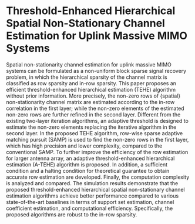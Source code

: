 # Threshold-Enhanced Hierarchical Spatial Non-Stationary Channel Estimation for Uplink Massive MIMO Systems
Spatial non-stationarity channel estimation for uplink massive MIMO systems can be formulated as a non-uniform block sparse signal recovery problem, in which the hierarchical sparsity of the channel matrix is classified as row sparsity and in-row sparsity. This paper proposes an efficient threshold-enhanced hierarchical estimation (TEHE) algorithm without prior information. More precisely, the non-zero rows of {spatial} non-stationarity channel matrix are estimated according to the in-row correlation in the first layer; while the non-zero elements of the estimated non-zero rows are further refined in the second layer. Different from the existing two-layer iteration algorithms, an adaptive threshold is designed to estimate the non-zero elements replacing the iterative algorithm in the second layer. In the proposed TEHE algorithm, row-wise sparse adaptive matching pursuit (SAMP) is used to find the non-zero rows in the first layer, which has high precision and lower complexity, compared to the conventional SAMP. To further improve the efficiency of the row estimation for larger antenna array, an adaptive threshold-enhanced hierarchical estimation (A-TEHE) algorithm is proposed. In addition, a sufficient condition and a halting condition for theoretical guarantee to obtain accurate row estimation are developed. Finally, the computation complexity is analyzed and compared. The simulation results demonstrate that the proposed threshold-enhanced hierarchical spatial non-stationary channel estimation algorithms achieve better performance compared to various state-of-the-art baselines in terms of support set estimation, channel coefficient estimation, and computational efficiency. Specifically, the proposed algorithms are robust to the in-row sparsity.
